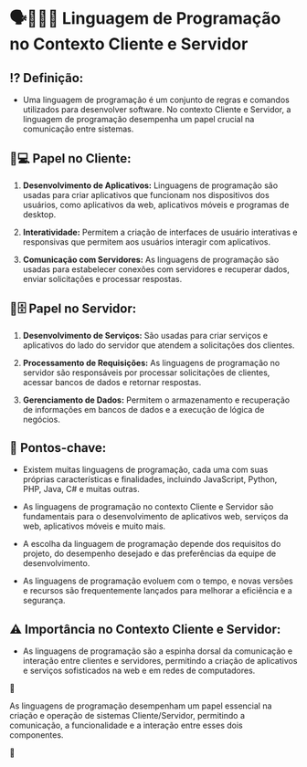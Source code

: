 # 🗣📢👩‍💻 Linguagem de Programação no Contexto Cliente e Servidor

## ⁉ **Definição:**

- Uma linguagem de programação é um conjunto de regras e comandos utilizados para desenvolver software. No contexto Cliente e Servidor, a linguagem de programação desempenha um papel crucial na comunicação entre sistemas.

## 🧩💻 **Papel no Cliente:**

1. **Desenvolvimento de Aplicativos:** Linguagens de programação são usadas para criar aplicativos que funcionam nos dispositivos dos usuários, como aplicativos da web, aplicativos móveis e programas de desktop.

2. **Interatividade:** Permitem a criação de interfaces de usuário interativas e responsivas que permitem aos usuários interagir com aplicativos.

3. **Comunicação com Servidores:** As linguagens de programação são usadas para estabelecer conexões com servidores e recuperar dados, enviar solicitações e processar respostas.

## 🧩🗄 **Papel no Servidor:**

1. **Desenvolvimento de Serviços:** São usadas para criar serviços e aplicativos do lado do servidor que atendem a solicitações dos clientes.

2. **Processamento de Requisições:** As linguagens de programação no servidor são responsáveis por processar solicitações de clientes, acessar bancos de dados e retornar respostas.

3. **Gerenciamento de Dados:** Permitem o armazenamento e recuperação de informações em bancos de dados e a execução de lógica de negócios.

## 🔑 **Pontos-chave:**

- Existem muitas linguagens de programação, cada uma com suas próprias características e finalidades, incluindo JavaScript, Python, PHP, Java, C# e muitas outras.

- As linguagens de programação no contexto Cliente e Servidor são fundamentais para o desenvolvimento de aplicativos web, serviços da web, aplicativos móveis e muito mais.

- A escolha da linguagem de programação depende dos requisitos do projeto, do desempenho desejado e das preferências da equipe de desenvolvimento.

- As linguagens de programação evoluem com o tempo, e novas versões e recursos são frequentemente lançados para melhorar a eficiência e a segurança.

## ⚠ **Importância no Contexto Cliente e Servidor:**

- As linguagens de programação são a espinha dorsal da comunicação e interação entre clientes e servidores, permitindo a criação de aplicativos e serviços sofisticados na web e em redes de computadores.

📌

As linguagens de programação desempenham um papel essencial na criação e operação de sistemas Cliente/Servidor, permitindo a comunicação, a funcionalidade e a interação entre esses dois componentes.

📌
